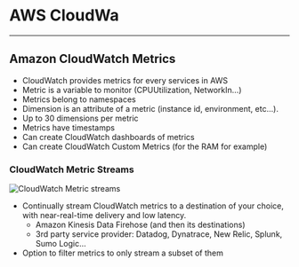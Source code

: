 # AWS CloudWa

---
## Amazon CloudWatch Metrics
* CloudWatch provides metrics for every services in AWS
* Metric is a variable to monitor (CPUUtilization, NetworkIn…)
* Metrics belong to namespaces
* Dimension is an attribute of a metric (instance id, environment, etc…).
* Up to 30 dimensions per metric
* Metrics have timestamps
* Can create CloudWatch dashboards of metrics
* Can create CloudWatch Custom Metrics (for the RAM for example)
### CloudWatch Metric Streams
![CloudWatch Metric streams]()
* Continually stream CloudWatch metrics to a destination of your choice, with near-real-time delivery and low latency.
  * Amazon Kinesis Data Firehose (and then its destinations)
  * 3rd party service provider: Datadog, Dynatrace, New Relic, Splunk, Sumo Logic…
* Option to filter metrics to only stream a subset of them